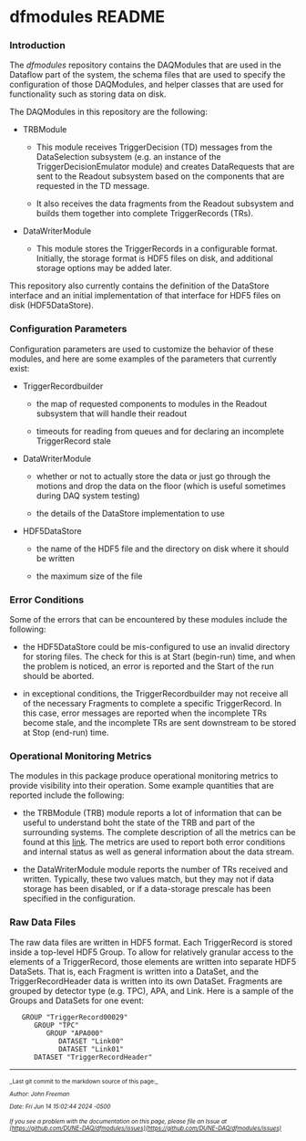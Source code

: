 # dfmodules README
### Introduction

The _dfmodules_ repository contains the DAQModules that are used in the Dataflow part of the system, the schema files that are used to specify the configuration of those DAQModules, and helper classes that are used for functionality such as storing data on disk.

The DAQModules in this repository are the following:

* TRBModule

   * This module receives TriggerDecision (TD) messages from the DataSelection subsystem (e.g. an instance of the TriggerDecisionEmulator module) and creates DataRequests that are sent to the Readout subsystem based on the components that are requested in the TD message.

   * It also receives the data fragments from the Readout subsystem and builds them together into complete TriggerRecords (TRs).  

* DataWriterModule

   * This module stores the TriggerRecords in a configurable format.  Initially, the storage format is HDF5 files on disk, and additional storage options may be added later.   

This repository also currently contains the definition of the DataStore interface and an initial implementation of that interface for HDF5 files on disk (HDF5DataStore).  

### Configuration Parameters

Configuration parameters are used to customize the behavior of these modules, and here are some examples of the parameters that currently exist:

* TriggerRecordbuilder

   * the map of requested components to modules in the Readout subsystem that will handle their readout

   * timeouts for reading from queues and for declaring an incomplete TriggerRecord stale

* DataWriterModule

   * whether or not to actually store the data or just go through the motions and drop the data on the floor (which is useful sometimes during DAQ system testing)

   * the details of the DataStore implementation to use

* HDF5DataStore

   * the name of the HDF5 file and the directory on disk where it should be written

   * the maximum size of the file

### Error Conditions

Some of the errors that can be encountered by these modules include the following:

* the HDF5DataStore could be mis-configured to use an invalid directory for storing files.  The check for this is at Start (begin-run) time, and when the problem is noticed, an error is reported and the Start of the run should be aborted.

* in exceptional conditions, the TriggerRecordbuilder may not receive all of the necessary Fragments to complete a specific TriggerRecord.  In this case, error messages are reported when the incomplete TRs become stale, and the incomplete TRs are sent downstream to be stored at Stop (end-run) time.

### Operational Monitoring Metrics

The modules in this package produce operational monitoring metrics to provide visibility into their operation.  Some example quantities that are reported include the following:

* the TRBModule (TRB) module reports a lot of information that can be useful to understand boht the state of the TRB and part of the surrounding systems. The complete description of all the metrics can be found at this [link](https://github.com/DUNE-DAQ/dfmodules/blob/develop/docs/TRB_metrics.md). The metrics are used to report both error conditions and internal status as well as general information about the data stream.

* the DataWriterModule module reports the number of TRs received and written.  Typically, these two values match, but they may not if data storage has been disabled, or if a data-storage prescale has been specified in the configuration.

### Raw Data Files

The raw data files are written in HDF5 format.  Each TriggerRecord is stored inside a top-level HDF5 Group.  To allow for relatively granular access to the elements of a TriggerRecord, those elements are written into separate HDF5 DataSets.  That is, each Fragment is written into a DataSet, and the TriggerRecordHeader data is written into its own DataSet.  Fragments are grouped by detector type (e.g. TPC), APA, and Link.  Here is a sample of the Groups and DataSets for one event:

```
   GROUP "TriggerRecord00029"
      GROUP "TPC"
         GROUP "APA000"
            DATASET "Link00"
            DATASET "Link01"
      DATASET "TriggerRecordHeader"
```


-----

<font size="1">
_Last git commit to the markdown source of this page:_


_Author: John Freeman_

_Date: Fri Jun 14 15:02:44 2024 -0500_

_If you see a problem with the documentation on this page, please file an Issue at [https://github.com/DUNE-DAQ/dfmodules/issues](https://github.com/DUNE-DAQ/dfmodules/issues)_
</font>
